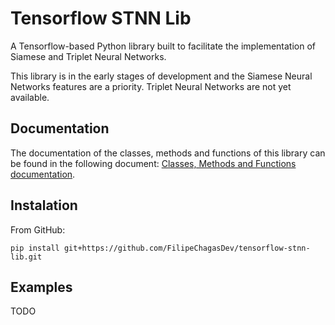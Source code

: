 # Tensorflow STNN Lib

A Tensorflow-based Python library built to facilitate the implementation of Siamese and Triplet Neural Networks.

This library is in the early stages of development and the Siamese Neural Networks features are a priority. Triplet Neural Networks are not yet available.

## Documentation

The documentation of the classes, methods and functions of this library can be found in the following document: [Classes, Methods and Functions documentation](sphinx-docs/_build/markdown/index.md).

## Instalation

From GitHub:
```
pip install git+https://github.com/FilipeChagasDev/tensorflow-stnn-lib.git
```

## Examples

TODO
